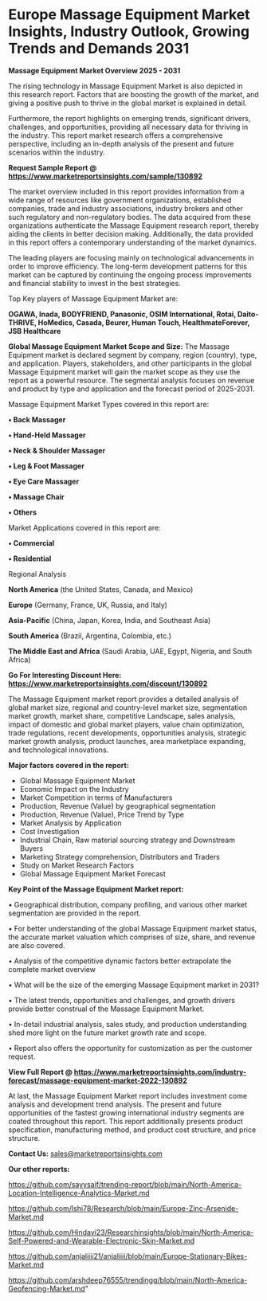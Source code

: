 # Europe Massage Equipment Market Insights, Industry Outlook, Growing Trends and Demands 2031

<Strong> Massage Equipment Market Overview 2025 - 2031</strong>

The rising technology in Massage Equipment Market is also depicted in this research report. Factors that are boosting the growth of the market, and giving a positive push to thrive in the global market is explained in detail.

Furthermore, the report highlights on emerging trends, significant drivers, challenges, and opportunities, providing all necessary data for thriving in the industry. This report market research offers a comprehensive perspective, including an in-depth analysis of the present and future scenarios within the industry.

<strong>Request Sample Report @ <a href=https://www.marketreportsinsights.com/sample/130892>https://www.marketreportsinsights.com/sample/130892</a></strong>

The market overview included in this report provides information from a wide range of resources like government organizations, established companies, trade and industry associations, industry brokers and other such regulatory and non-regulatory bodies. The data acquired from these organizations authenticate the Massage Equipment research report, thereby aiding the clients in better decision making. Additionally, the data provided in this report offers a contemporary understanding of the market dynamics.

The leading players are focusing mainly on technological advancements in order to improve efficiency. The long-term development patterns for this market can be captured by continuing the ongoing process improvements and financial stability to invest in the best strategies.

Top Key players of Massage Equipment Market are:

<strong>OGAWA, Inada, BODYFRIEND, Panasonic, OSIM International, Rotai, Daito-THRIVE, HoMedics, Casada, Beurer, Human Touch, HealthmateForever, JSB Healthcare</strong>

<strong><b>Global Massage Equipment Market Scope and Size:</b></strong>
The Massage Equipment market is declared segment by company, region (country), type, and application. Players, stakeholders, and other participants in the global Massage Equipment market will gain the market scope as they use the report as a powerful resource. The segmental analysis focuses on revenue and product by type and application and the forecast period of 2025-2031.

Massage Equipment Market Types covered in this report are:

<strong>• Back Massager

• Hand-Held Massager

• Neck & Shoulder Massager

• Leg & Foot Massager

• Eye Care Massager

• Massage Chair

• Others</strong>

Market Applications covered in this report are:

<strong>• Commercial

• Residential</strong> 

Regional Analysis

<strong>North America</strong> (the United States, Canada, and Mexico)

<strong>Europe</strong> (Germany, France, UK, Russia, and Italy)

<strong>Asia-Pacific</strong> (China, Japan, Korea, India, and Southeast Asia)

<strong>South America</strong> (Brazil, Argentina, Colombia, etc.)

<strong>The Middle East and Africa</strong> (Saudi Arabia, UAE, Egypt, Nigeria, and South Africa)

<strong>Go For Interesting Discount Here: <a href=https://www.marketreportsinsights.com/discount/130892>https://www.marketreportsinsights.com/discount/130892</a></strong>

The Massage Equipment market report provides a detailed analysis of global market size, regional and country-level market size, segmentation market growth, market share, competitive Landscape, sales analysis, impact of domestic and global market players, value chain optimization, trade regulations, recent developments, opportunities analysis, strategic market growth analysis, product launches, area marketplace expanding, and technological innovations.

<strong><b>Major factors covered in the report:</b></strong>
<ul>
  <li>Global Massage Equipment Market </li>
  <li>Economic Impact on the Industry</li>
  <li>Market Competition in terms of Manufacturers</li>
  <li>Production, Revenue (Value) by geographical segmentation</li>
  <li>Production, Revenue (Value), Price Trend by Type</li>
  <li>Market Analysis by Application</li>
  <li>Cost Investigation</li>
  <li>Industrial Chain, Raw material sourcing strategy and Downstream Buyers</li>
  <li>Marketing Strategy comprehension, Distributors and Traders</li>
  <li>Study on Market Research Factors</li>
  <li>Global Massage Equipment Market Forecast</li>
</ul>

<strong><b>Key Point of the Massage Equipment Market report:</b></strong>

• Geographical distribution, company profiling, and various other market segmentation are provided in the report.

• For better understanding of the global Massage Equipment market status, the accurate market valuation which comprises of size, share, and revenue are also covered.

• Analysis of the competitive dynamic factors better extrapolate the complete market overview

• What will be the size of the emerging Massage Equipment market in 2031?

• The latest trends, opportunities and challenges, and growth drivers provide better construal of the Massage Equipment Market.

• In-detail industrial analysis, sales study, and production understanding shed more light on the future market growth rate and scope.

• Report also offers the opportunity for customization as per the customer request.

<strong><b>View Full Report @ <a href=https://www.marketreportsinsights.com/industry-forecast/massage-equipment-market-2022-130892>https://www.marketreportsinsights.com/industry-forecast/massage-equipment-market-2022-130892</a></b></strong>


At last, the Massage Equipment Market report includes investment come analysis and development trend analysis. The present and future opportunities of the fastest growing international industry segments are coated throughout this report. This report additionally presents product specification, manufacturing method, and product cost structure, and price structure.

<strong>Contact Us:</strong>
sales@marketreportsinsights.com

<strong>Our other reports:</strong>

<a href=https://github.com/sayysaif/trending-report/blob/main/North-America-Location-Intelligence-Analytics-Market.md>https://github.com/sayysaif/trending-report/blob/main/North-America-Location-Intelligence-Analytics-Market.md</a>

<a href=https://github.com/Ishi78/Research/blob/main/Europe-Zinc-Arsenide-Market.md>https://github.com/Ishi78/Research/blob/main/Europe-Zinc-Arsenide-Market.md</a>

<a href=https://github.com/Hindavi23/Researchinsights/blob/main/North-America-Self-Powered-and-Wearable-Electronic-Skin-Market.md>https://github.com/Hindavi23/Researchinsights/blob/main/North-America-Self-Powered-and-Wearable-Electronic-Skin-Market.md</a>

<a href=https://github.com/anjaliiii21/anjaliiii/blob/main/Europe-Stationary-Bikes-Market.md>https://github.com/anjaliiii21/anjaliiii/blob/main/Europe-Stationary-Bikes-Market.md</a>

<a href=https://github.com/arshdeep76555/trendingg/blob/main/North-America-Geofencing-Market.md>https://github.com/arshdeep76555/trendingg/blob/main/North-America-Geofencing-Market.md</a>"
